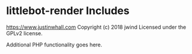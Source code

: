 # littlebot-render Includes #
https://www.justinwhall.com
Copyright (c) 2018 jwind
Licensed under the GPLv2 license.

Additional PHP functionality goes here.
